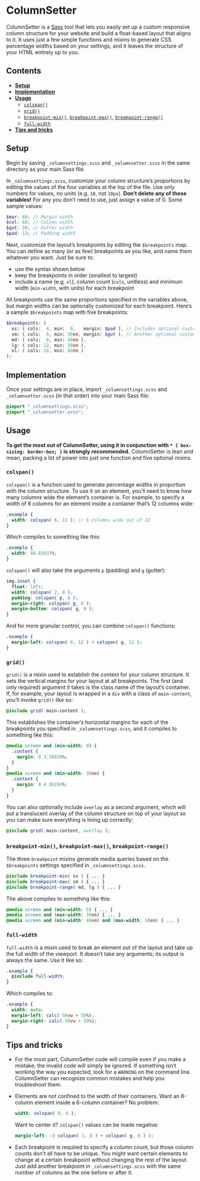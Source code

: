 # ColumnSetter

ColumnSetter is a [Sass](https://github.com/sass/sass) tool that lets you easily set up a custom responsive column structure for your website and build a float-based layout that aligns to it. It uses just a few simple functions and mixins to generate CSS percentage widths based on your settings, and it leaves the structure of your HTML entirely up to you.

## Contents

* **[Setup](#setup)**
* **[Implementation](#implementation)**
* **[Usage](#usage)**
    * [`colspan()`](#colspan)
    * [`grid()`](#grid)
    * [`breakpoint-min()`](#breakpoint-min), [`breakpoint-max()`](#breakpoint-max), [`breakpoint-range()`](#breakpoint-range)
    * [`full-width`](#full-width)
* **[Tips and tricks](#tips-and-tricks)**

## Setup

Begin by saving `_columnsettings.scss` and `_columnsetter.scss` in the same directory as your main Sass file.

In `_columnsettings.scss`, customize your column structure’s proportions by editing the values of the four variables at the top of the file. Use only numbers for values, no units (e.g. `10`, not `10px`). **Don’t delete any of these variables!** For any you don’t need to use, just assign a value of 0. Some sample values:

```scss
$mar: 68; // Margin width
$col: 68; // Column width
$gut: 26; // Gutter width
$pad: 13; // Padding width
```

Next, customize the layout’s breakpoints by editing the `$breakpoints` map. You can define as many (or as few) breakpoints as you like, and name them whatever you want. Just be sure to:

* use the syntax shown below
* keep the breakpoints in order (smallest to largest)
* include a name (e.g. `xl`), column count (`cols`, unitless) and minimum width (`min-width`, with units) for each breakpoint

All breakpoints use the same proportions specified in the variables above, but margin widths can be optionally customized for each breakpoint. Here’s a sample `$breakpoints` map with five breakpoints:

```scss
$breakpoints: (
  xs: ( cols:  4, min:  0,   margin: $pad ), // Includes optional custom margin
  sm: ( cols:  6, min: 30em, margin: $gut ), // Another optional custom margin
  md: ( cols:  8, min: 40em ),
  lg: ( cols: 12, min: 50em ),
  xl: ( cols: 16, min: 60em )
);
```

## Implementation

Once your settings are in place, import `_columnsettings.scss` and `_columnsetter.scss` (in that order) into your main Sass file:

```scss
@import "_columnsettings.scss";
@import "_columnsetter.scss";
```

## Usage

**To get the most out of ColumnSetter, using it in conjunction with `* { box-sizing: border-box; }` is strongly recommended.** ColumnSetter is lean and mean, packing a lot of power into just one function and five optional mixins.

### `colspan()`

`colspan()` is a function used to generate percentage widths in proportion with the column structure. To use it on an element, you’ll need to know how many columns wide the element’s container is. For example, to specify a width of 6 columns for an element inside a container that’s 12 columns wide:

```scss
.example {
  width: colspan( 6, 12 ); // 6 columns wide out of 12
}
```

Which compiles to something like this:

```scss
.example {
  width: 48.82033%;
}
```

`colspan()` will also take the arguments `p` (padding) and `g` (gutter):

```scss
img.inset {
  float: left;
  width: colspan( 2, 8 );
  padding: colspan( p, 8 );
  margin-right: colspan( g, 8 );
  margin-bottom: colspan( g, 8 );
}
```

And for more granular control, you can combine `colspan()` functions:

```scss
.example {
  margin-left: colspan( 6, 12 ) + colspan( g, 12 );
}
```

### `grid()`

`grid()` is a mixin used to establish the context for your column structure. It sets the vertical margins for your layout at all breakpoints. The first (and only required) argument it takes is the class name of the layout’s container. If, for example, your layout is wrapped in a `div` with a class of `main-content`, you’ll invoke `grid()` like so:

```scss
@include grid( main-content );
```

This establishes the container’s horizontal margins for each of the breakpoints you specified in `_columnsettings.scss`, and it compiles to something like this:

```scss
@media screen and (min-width: 0) {
  .content {
    margin: 0 3.38638%;
  }
}
@media screen and (min-width: 30em) {
  .content {
    margin: 0 4.36194%;
  }
}
```

You can also optionally include `overlay` as a second argument, which will put a translucent overlay of the column structure on top of your layout so you can make sure everything is lining up correctly:

```scss
@include grid( main-content, overlay );
```

### `breakpoint-min()`, `breakpoint-max()`, `breakpoint-range()`

The three `breakpoint` mixins generate media queries based on the `$breakpoints` settings specified in `_columnsettings.scss`.

```scss
@include breakpoint-min( xs ) { ... }
@include breakpoint-max( sm ) { ... }
@include breakpoint-range( md, lg ) { ... }
```

The above compiles to something like this:

```scss
@media screen and (min-width: 0) { ... }
@media screen and (max-width: 30em) { ... }
@media screen and (min-width: 40em) and (max-width: 50em) { ... }
```

### `full-width`

`full-width` is a mixin used to break an element out of the layout and take up the full width of the viewport. It doesn’t take any arguments; its output is always the same. Use it like so:

```scss
.example {
  @include full-width;
}
```

Which compiles to:

```scss
.example {
  width: auto;
  margin-left: calc(-50vw + 50%);
  margin-right: calc(-50vw + 50%);
}
```

## Tips and tricks

* For the most part, ColumnSetter code will compile even if you make a mistake; the invalid code will simply be ignored. If something isn’t working the way you expected, look for a `WARNING` on the command line. ColumnSetter can recognize common mistakes and help you troubleshoot them.
* Elements are not confined to the width of their containers. Want an 8-column element inside a 6-column container? No problem:

    ```scss
    width: colspan( 8, 6 );
    ```

   Want to center it? `colspan()` values can be made negative:

    ```scss
    margin-left: -( colspan( 1, 8 ) + colspan( g, 8 ) );
    ```

* Each breakpoint is required to specify a column count, but those column counts don’t all have to be unique. You might want certain elements to change at a certain breakpoint without changing the rest of the layout. Just add another breakpoint in `_columnsettings.scss` with the same number of columns as the one before or after it.